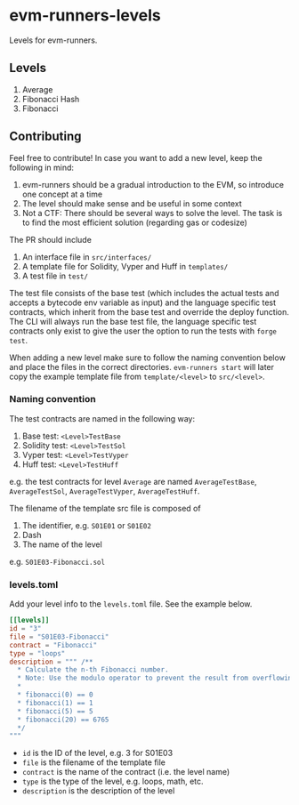 # evm-runners-levels

Levels for evm-runners.

## Levels

1. Average
2. Fibonacci Hash
3. Fibonacci

## Contributing

Feel free to contribute! In case you want to add a new level, keep the following in mind:

1. evm-runners should be a gradual introduction to the EVM, so introduce one concept at a time
2. The level should make sense and be useful in some context
3. Not a CTF: There should be several ways to solve the level. The task is to find the most efficient solution (regarding gas or codesize)

The PR should include

1. An interface file in `src/interfaces/`
2. A template file for Solidity, Vyper and Huff in `templates/`
3. A test file in `test/`

The test file consists of the base test (which includes the actual tests and accepts a bytecode env variable as input) and the language specific test contracts, which inherit from the base test and override the deploy function. The CLI will always run the base test file, the language specific test contracts only exist to give the user the option to run the tests with `forge test`.

When adding a new level make sure to follow the naming convention below and place the files in the correct directories. `evm-runners start` will later copy the example template file from `template/<level>` to `src/<level>`.

### Naming convention

The test contracts are named in the following way:

1. Base test: `<Level>TestBase`
2. Solidity test: `<Level>TestSol`
3. Vyper test: `<Level>TestVyper`
4. Huff test: `<Level>TestHuff`

e.g. the test contracts for level `Average` are named `AverageTestBase`, `AverageTestSol`, `AverageTestVyper`, `AverageTestHuff`.

The filename of the template src file is composed of

1. The identifier, e.g. `S01E01` or `S01E02`
2. Dash
3. The name of the level

e.g. `S01E03-Fibonacci.sol`

### levels.toml

Add your level info to the `levels.toml` file. See the example below.

```toml
[[levels]]
id = "3"
file = "S01E03-Fibonacci"
contract = "Fibonacci"
type = "loops"
description = """ /**
  * Calculate the n-th Fibonacci number.
  * Note: Use the modulo operator to prevent the result from overflowing.
  *
  * fibonacci(0) == 0
  * fibonacci(1) == 1
  * fibonacci(5) == 5
  * fibonacci(20) == 6765
  */
"""
```

- `id` is the ID of the level, e.g. 3 for S01E03
- `file` is the filename of the template file
- `contract` is the name of the contract (i.e. the level name)
- `type` is the type of the level, e.g. loops, math, etc.
- `description` is the description of the level

